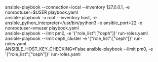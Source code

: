 ansible-playbook --connection=local --inventory 127.0.0.1, -e nonrootuser=$USER playbook.yaml  
ansible-playbook -u root --inventory host, -e ansible_python_interpreter=/usr/bin/python3 -e ansible_port=22 -e nonrootuser=vmuser playbook.yaml  
ansible-playbook --limit pm0, -e '{"role_list":["ceph"]}' run-roles.yaml  
ansible-playbook --limit ceph_cluster -e '{"role_list":["ceph"]}' run-roles.yaml  
ANSIBLE_HOST_KEY_CHECKING=False ansible-playbook --limit pm0, -e '{"role_list":["ceph"]}' run-roles.yaml  

